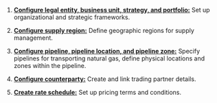 1. [**Configure legal entity, business unit, strategy, and portfolio:**](../getting_started/inbook_structure.md) Set up organizational and strategic frameworks.

1. [**Configure supply region:**](../getting_started/supply_region.md) Define geographic regions for supply management.
1. [**Configure pipeline, pipeline location, and pipeline zone:**](../getting_started/pipeline.md) Specify pipelines for transporting natural gas, define physical locations and zones within the pipeline.
1. [**Configure counterparty:**](../getting_started/counterparty/counterparty.md) Create and link trading partner details.
1. [**Create rate schedule:**](../getting_started/rate_schedule.md) Set up pricing terms and conditions.